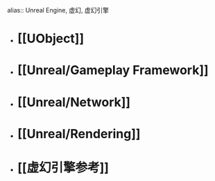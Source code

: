 alias:: Unreal Engine, 虚幻, 虚幻引擎

- # [[UObject]]
- # [[Unreal/Gameplay Framework]]
- # [[Unreal/Network]]
- # [[Unreal/Rendering]]
- # [[虚幻引擎参考]]